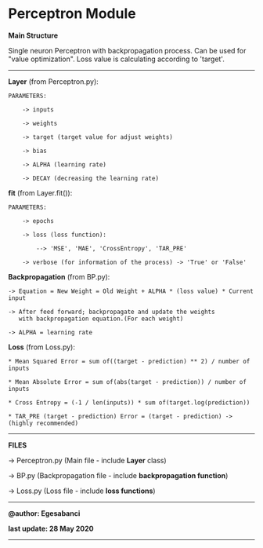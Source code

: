 # Perceptron Module

**Main Structure**

Single neuron Perceptron with
backpropagation process.
Can be used for "value optimization".
Loss value is calculating according
to 'target'.

---

**Layer** (from Perceptron.py):

	PARAMETERS:
	
		-> inputs
		
		-> weights
		
		-> target (target value for adjust weights)
		
		-> bias
		
		-> ALPHA (learning rate)
		
		-> DECAY (decreasing the learning rate)
		

**fit** (from Layer.fit()):

	PARAMETERS:
	
		-> epochs
		
		-> loss (loss function):
		
			--> 'MSE', 'MAE', 'CrossEntropy', 'TAR_PRE'
			
		-> verbose (for information of the process) -> 'True' or 'False'
		

**Backpropagation** (from BP.py):

	-> Equation = New Weight = Old Weight + ALPHA * (loss value) * Current input
	
	-> After feed forward; backpropagate and update the weights
	   with backpropagation equation.(For each weight)
	   
	-> ALPHA = learning rate


**Loss** (from Loss.py):

	* Mean Squared Error = sum of((target - prediction) ** 2) / number of inputs 
	
	* Mean Absolute Error = sum of(abs(target - prediction)) / number of inputs
	
	* Cross Entropy = (-1 / len(inputs)) * sum of(target.log(prediction))
	
	* TAR_PRE (target - prediction) Error = (target - prediction) -> (highly recommended) 
	
-----

**FILES**

-> Perceptron.py (Main file - include **Layer** class)

-> BP.py (Backpropagation file - include **backpropagation function**)

-> Loss.py (Loss file - include **loss functions**)


---
**@author: Egesabanci**

**last update: 28 May 2020**

---
